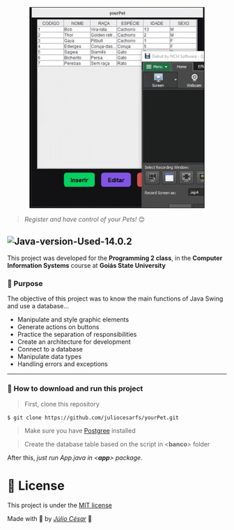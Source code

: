 
<div align="center">
  <img style="border: 1px solid black" width="400" src="yourPet.gif"/>
</div>

> *Register and have control of your Pets!* 😊

![Java-version-Used-14.0.2](https://img.shields.io/badge/Java%20Version-14.0.2-red)
---

This project was developed for the **Programming 2 class**, in the **Computer Information Systems** course 
at **Goiás State University**

### 💬 Purpose
The objective of this project was to know the main functions of Java Swing and use a database...
- Manipulate and style graphic elements
- Generate actions on buttons
- Practice the separation of responsibilities 
- Create an architecture for development
- Connect to a database
- Manipulate data types
- Handling errors and exceptions

---
### 📁 How to download and run this project
> First, clone this repository
```
$ git clone https://github.com/juliocesarfs/yourPet.git
```
> Make sure you have [Postgree](https://www.postgresql.org/) installed

> Create the database table based on the script in <**banco**> folder

After this, *just run App.java in <**app**> package*.

# 📕 License

This project is under the [MIT license](https://github.com/juliocesarfs/yourPet/blob/master/LICENSE)

Made with 💜 by [*Júlio César*](https://github.com/juliocesarfs) 🚀

